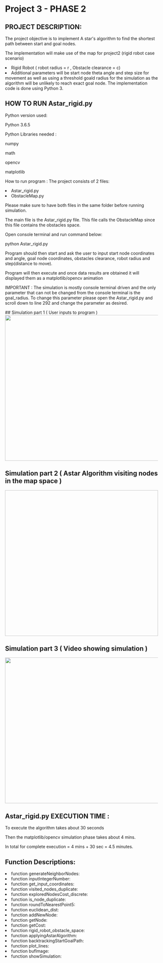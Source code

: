 # Project 3 - PHASE 2

## PROJECT DESCRIPTION:
<p>The project objective is to implement A star's algorithm to find the shortest path between start and goal nodes.
<p>The implementation will make use of the map for project2 (rigid robot case scenario)
<li>Rigid Robot ( robot radius = r , Obstacle clearance = c)</li>
<li>Additional parameters will be start node theta angle and step size for movement as well as using a threshold goald radius for the simulation as the algorithm will be unlikely to reach exact goal node. 
The implementation code is done using Python 3.

## HOW TO RUN Astar_rigid.py
<p>Python version used:
  <p> Python 3.6.5
<p> Python Libraries needed :
  <p> numpy
  <p> math
  <p> opencv
  <p> matplotlib  
<p> How to run program :
  The project consists of 2 files:
  <li>Astar_rigid.py</li>
  <li>ObstacleMap.py</li>
  <p>Please make sure to have both files in the same folder before running simulation.
  <p>The main file is the Astar_rigid.py file. This file calls the ObstacleMap since this file contains the obstacles space.
  <p>Open console terminal and run command below:
    <p>python Astar_rigid.py
  <p>Program should then start and ask the user to input start node coordinates and angle, goal node coordinates, obstacles clearance, robot radius and step(distance to move).
  <p>Program will then execute and once data results are obtained it will displayed them as a matplotlib/opencv animation 
<p>IMPORTANT : The simulation is mostly console terminal driven and the only parameter that can not be changed from the console terminal is the goal_radius. To change this parameter please open the Astar_rigid.py and scroll down to line 292 and change the parameter as desired.</p>
## Simulation part 1 ( User inputs to program )
<image src="https://github.com/gato78/Class-Projects/blob/master/Project3/phase2/Input%20from%20terminal%20.JPEG " width="640" height="480" ></image>

## Simulation part 2 ( Astar Algorithm visiting nodes in the map space )
<image src=" " width="640" height="480" ></image>

## Simulation part 3 ( Video showing simulation )
<image src="https://github.com/gato78/Class-Projects/blob/master/Project3/phase2/optimal%20path.gif " width="640" height="480" ></image>

## Astar_rigid.py EXECUTION TIME :
<p>To execute the algorithm takes about 30 seconds
<p>Then the matplotlib/opencv simulation phase takes about 4 mins.
<p>In total for complete execution = 4 mins + 30 sec = 4.5 minutes.

## Function Descriptions:
<li>function generateNeighborNodes:</li>
<li>function inputIntegerNumber:</li>
<li>function get_input_coordinates:</li>
<li>function visited_nodes_duplicate:</li>
<li>function exploredNodesCost_discrete:</li>
<li>function is_node_duplicate:</li>
<li>function roundToNearestPoint5:</li>
<li>function euclidean_dist:</li>
<li>function addNewNode:</li>
<li>function getNode:</li>
<li>function getCost:</li>
<li>function rigid_robot_obstacle_space:</li>
<li>function applyingAstarAlgorithm:</li>
<li>function backtrackingStartGoalPath:</li>
<li>function plot_lines:</li>
<li>function bufImage:</li>
<li>function showSimulation:</li>

